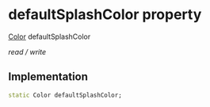 


# defaultSplashColor property






[Color](https://api.flutter.dev/flutter/dart-ui/Color-class.html) defaultSplashColor
  
_read / write_






## Implementation

```dart
static Color defaultSplashColor;


```







